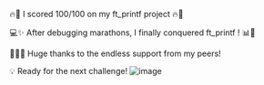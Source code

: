 🔥🚀 I scored 100/100 on my ft_printf project 🔥💯

💻✨ After debugging marathons, I finally conquered ft_printf ! 📊🎉

👨‍💻💪 Huge thanks to the endless support from my peers!

💡 Ready for the next challenge!
![image](https://github.com/user-attachments/assets/4c4b3d47-cd70-43d7-a4b3-48713b33aba5)
